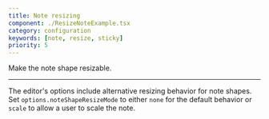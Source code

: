 ```yaml
---
title: Note resizing
component: ./ResizeNoteExample.tsx
category: configuration
keywords: [note, resize, sticky]
priority: 5
---
```


Make the note shape resizable.

---

The editor's options include alternative resizing behavior for note shapes. Set `options.noteShapeResizeMode` to either `none` for the default behavior or `scale` to allow a user to scale the note.
